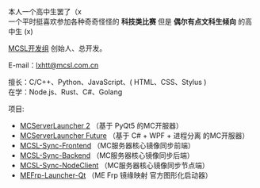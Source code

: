 本人一个高中生罢了（x  
一个平时挺喜欢参加各种奇奇怪怪的 **科技类比赛** 但是 **偶尔有点文科生倾向** 的高中生 (x)

[MCSL开发组](https://github.com/MCSLTeam) 创始人、总开发。

E-mail：[lxhtt@mcsl.com.cn](mailto:lxhtt@mcsl.com.cn)

擅长：C/C++、Python、JavaScript、( HTML、CSS、Stylus )  
在学：Node.js、Rust、C#、Golang

项目:

- [MCServerLauncher 2](https://mcsl.com.cn/mcsl2) （基于 PyQt5 的MC开服器）
- [MCServerLauncher Future](https://github.com/MCSLTeam/MCServerLauncher-Future) （基于 C# + WPF + 进程分离 的MC开服器）
- [MCSL-Sync-Frontend](https://github.com/MCSLTeam/MCSL-Sync-Frontend) （MC服务器核心镜像同步前端）
- [MCSL-Sync-Backend](https://github.com/MCSLTeam/MCSL-Sync-Backend) （MC服务器核心镜像同步后端）
- [MCSL-Sync-NodeClient](https://github.com/MCSLTeam/MCSL-Sync-NodeClient) （MC服务器核心镜像同步节点端）
- [MEFrp-Launcher-Qt](https://github.com/LxHTT/MEFrp-Launcher-Qt) （ME Frp 镜缘映射 官方图形化启动器）
